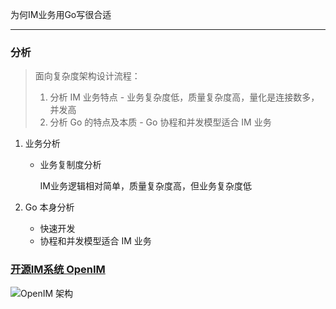 

为何IM业务用Go写很合适

---

### 分析

> 面向复杂度架构设计流程：
>
> 1. 分析 IM 业务特点 - 业务复杂度低，质量复杂度高，量化是连接数多，并发高
> 2. 分析 Go 的特点及本质 - Go 协程和并发模型适合 IM 业务

1. 业务分析

   - 业务复制度分析

     IM业务逻辑相对简单，质量复杂度高，但业务复杂度低

2. Go 本身分析

   - 快速开发
   - 协程和并发模型适合 IM 业务

### [开源IM系统 OpenIM](https://github.com/OpenIMSDK/Open-IM-Server)

![OpenIM 架构](https://tva1.sinaimg.cn/large/e6c9d24egy1h2q68agnzdj216x0u0dl2.jpg)